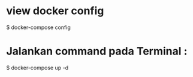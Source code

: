# view docker config
$ docker-compose config

# Jalankan command pada Terminal :
$ docker-compose up -d